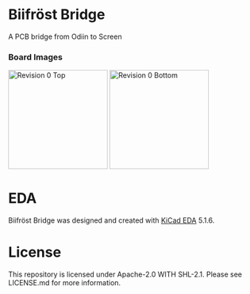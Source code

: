 # Biifröst Bridge
A PCB bridge from Odiin to Screen

### Board Images
<img src="https://github.com/nitz/Biifrost/blob/master/.images/r0-top.png?raw=true" alt="Revision 0 Top" width="200" /> <img src="https://github.com/nitz/Biifrost/blob/master/.images/r0-bottom.png?raw=true" alt="Revision 0 Bottom" width="200" />

# EDA
Biifröst Bridge was designed and created with [KiCad EDA](https://kicad-pcb.org/) 5.1.6.

# License
This repository is licensed under Apache-2.0 WITH SHL-2.1. Please see LICENSE.md for more information.
